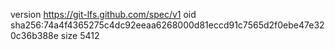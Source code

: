 version https://git-lfs.github.com/spec/v1
oid sha256:74a4f4365275c4dc92eeaa6268000d81eccd91c7565d2f0ebe47e320c36b388e
size 5412
